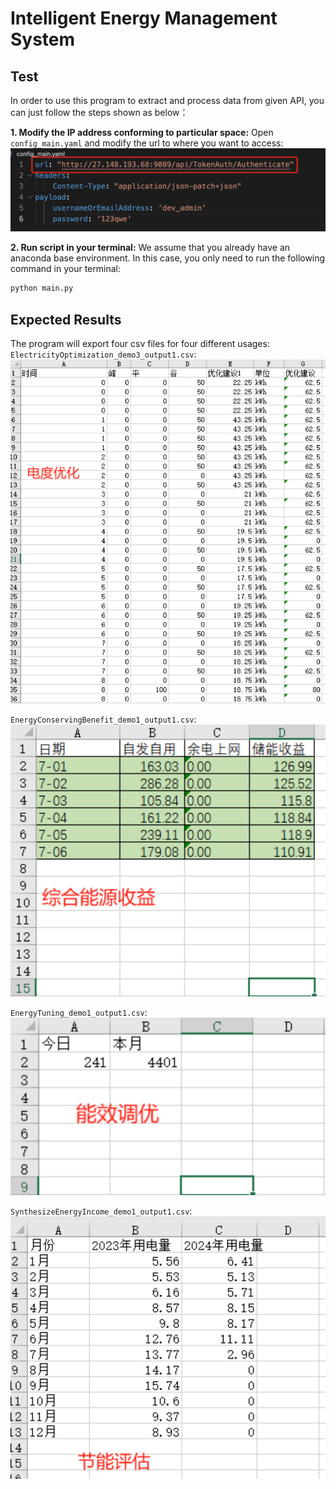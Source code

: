 # Intelligent Energy Management System 

## Test
In order to use this program to extract and process data from given API, you can just follow the steps shown as below：

**1. Modify the IP address conforming to particular space:**
Open `config_main.yaml` and modify the url to where you want to access:
![Alt text](image.png)

**2. Run script in your terminal:**
We assume that you already have an anaconda base environment. In this case, you only need to run the following command in your terminal:
```bash
python main.py
```

## Expected Results
The program will export four csv files for four different usages:
`ElectricityOptimization_demo3_output1.csv`:
![Alt text](image-1.png)

`EnergyConservingBenefit_demo1_output1.csv`:
![Alt text](image-2.png)

`EnergyTuning_demo1_output1.csv`:
![Alt text](image-3.png)

`SynthesizeEnergyIncome_demo1_output1.csv`:
![Alt text](image-4.png)